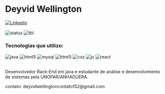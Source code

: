 ### <h1>Deyvid Wellington

[![Linkedin](https://img.shields.io/badge/LinkedIn-0077B5?style=for-the-badge&logo=linkedin&logoColor=white)](https://www.linkedin.com/in/deyvid-wellington-013143340)

<div style="display: inline_block">
<img align="center" alt="status" src="https://github-readme-stats.vercel.app/api?username=deyvid102&theme=blue-green">
<img align="center" alt="tbl" src="https://github-readme-stats.vercel.app/api/top-langs/?username=deyvid102&theme=blue-green">
</div>

### <h3>Tecnologias que utilizo:
<div style="display: inline_block">
<img align="center" alt="java" src="https://img.shields.io/badge/Java-ED8B00?style=for-the-badge&logo=openjdk&logoColor=white">
<img align="center" alt="html5" src="https://img.shields.io/badge/Python-3776AB?style=for-the-badge&logo=python&logoColor=white" />
<img align="center" alt="mysql" src="https://img.shields.io/badge/MySQL-005C84?style=for-the-badge&logo=mysql&logoColor=white" />
<img align="center" alt="html5" src="https://img.shields.io/badge/HTML5-E34F26?style=for-the-badge&logo=html5&logoColor=white" />
<img align="center" alt="css" src="https://img.shields.io/badge/CSS3-1572B6?style=for-the-badge&logo=css3&logoColor=white" />
<img align="center" alt="js" src="https://img.shields.io/badge/JavaScript-F7DF1E?style=for-the-badge&logo=javascript&logoColor=black" />
<img align="center" alt="react" src="https://img.shields.io/badge/React_Native-20232A?style=for-the-badge&logo=react&logoColor=61DAFB" /></div> 
</br>
<p>Desenvolvedor Back-End em java e estudante de análise e desenvolvimento de sistemas pela UNOPAR/ANHAGUERA.
<p>contato: deyvidwellingtoncontato152@gmail.com</p>
  
</div><br/>




